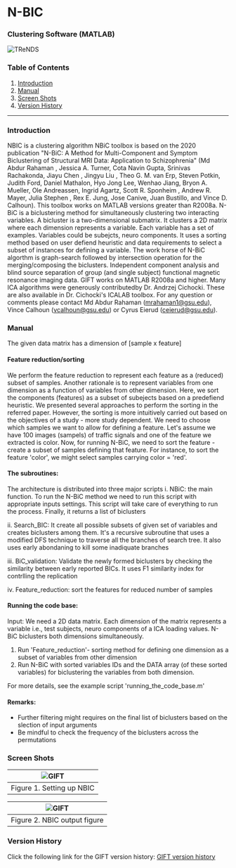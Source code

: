 # N-BIC 
### Clustering Software (MATLAB)
![TReNDS](https://trendscenter.org/wp-content/uploads/2019/06/background_eeg_1.jpg)
### Table of Contents
1. [Introduction](#secIntro)
2. [Manual](#secMan)
3. [Screen Shots](#secScreen)
4. [Version History](#secVerHist)
---
### Introduction <a name="secIntro"></a>
NBIC is a clustering algorithm NBiC toolbox is based on the 2020 publication "N-BiC: A Method for Multi-Component and Symptom Biclustering of Structural MRI Data: Application to Schizophrenia" (Md Abdur Rahaman , Jessica A. Turner, Cota Navin Gupta, Srinivas Rachakonda, Jiayu Chen , Jingyu Liu , Theo G. M. van Erp, Steven Potkin, Judith Ford, Daniel Mathalon, Hyo Jong Lee, Wenhao Jiang, Bryon A. Mueller, Ole Andreassen, Ingrid Agartz, Scott R. Sponheim , Andrew R. Mayer, Julia Stephen , Rex E. Jung, Jose Canive, Juan Bustillo, and Vince D. Calhoun). This toolbox works on MATLAB versions greater than R2008a. N-BiC is a biclustering method for simultaneously clustering two interacting variables. A bicluster is a two-dimensional submatrix. It clusters a 2D matrix where each dimension represents a variable. Each variable has a set of examples. Variables could be subejcts, neuro components. It uses a sorting method based on user defiend heuristic and data requirements to select a subset of instances for defining a variable. The work horse of N-BiC algorthm is graph-search followed by intersection operation for the merging/composing the biclusters. Independent component analysis and blind source separation of group (and single subject) functional magnetic resonance imaging data. GIFT works on MATLAB R2008a and higher. Many ICA algorithms were generously contributedby Dr. Andrzej Cichocki. These are also available in Dr. Cichocki's ICALAB toolbox. For any question or comments please contact Md Abdur Rahaman (mrahaman1@gsu.edu), Vince Calhoun (vcalhoun@gsu.edu) or Cyrus Eierud (ceierud@gsu.edu). 

### Manual <a name="secMan"></a>
The given data matrix has a dimension of [sample x feature] 

#### Feature reduction/sorting
We perform the feature reduction to represent each feature as a (reduced) subset of samples. Another rationale is to represent variables from one dimension as a function of variables from other dimension. Here, we sort the components (features) as a subset of subejects based on a predefiend heuristic. We presented several approaches to perform the sorting in the referred paper. However, the sorting is more intuitively carried out based on the objectives of a study - more study dependent. We need to choose which samples we want to allow for defining a feature. Let's assume we have 100 images (sampels) of traffic signals and one of the feature we extracted is color. Now, for running N-BiC, we need to sort the feature - create a subset of samples defining that feature. For instance,  to sort the feature 'color', we might select samples carrying color = 'red'.    

#### The subroutines:
 
The architecture is distributed into three major scripts 
   i.  NBiC: the main function. To run the N-BiC method we need to run this script with appropriate inputs settings. This script will take care of everything 
             to run the process. Finally, it returns a list of biclusters 
			 
   ii. Search_BIC: It create all possible subsets of given set of variables and creates biclusters among them. It's a recursive subroutine that uses
                   a modified DFS technique to traverse all the branches of search tree. It also uses early abondaning to kill some inadiquate branches   
                     
   iii. BiC_validation: Validate the newly formed biclusters by checking the similarity between early reported BICs. It uses F1 similarity index for contrlling the replication 
   
   iv. Feature_reduction: sort the features for reduced number of samples
   
#### Running the code base:

Input: We need a 2D data matrix. Each dimension of the matrix represents a variable i.e., test subjects, neuro components of a ICA loading values. N-BiC biclusters both dimensions simultaneously. 

1. Run 'Feature_reduction'- sorting method for defining one dimension as a subset of variables from other dimension  
2. Run N-BiC with sorted variables IDs and the DATA array (of these sorted variables) for biclustering the variables from both dimension.

For more details, see the example script 'running_the_code_base.m'


#### Remarks:

- Further filtering might requires on the final list of biclusters based on the slection of input arguments
- Be mindful to check the frequency of the biclusters across the permutations   


### Screen Shots <a name="secScreen"></a>

| ![GIFT](https://trendscenter.org/trends/software/gift/images/nbic1.png) |
|:--:|
| Figure 1. Setting up NBIC|

| ![GIFT](https://trendscenter.org/trends/software/gift/images/nbic2.png) |
|:--:|
| Figure 2. NBIC output figure|

### Version History<a name="secVerHist"></a>
Click the following link for the GIFT version history: [GIFT version history](https://trendscenter.org/trends/software/gift/version_history.html) 

